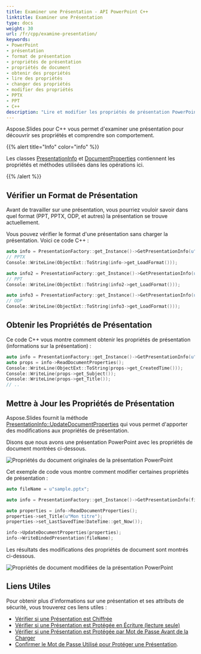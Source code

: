 ```yaml
---
title: Examiner une Présentation - API PowerPoint C++
linktitle: Examiner une Présentation
type: docs
weight: 30
url: /fr/cpp/examine-presentation/
keywords:
- PowerPoint
- présentation
- format de présentation
- propriétés de présentation
- propriétés de document
- obtenir des propriétés
- lire des propriétés
- changer des propriétés
- modifier des propriétés
- PPTX
- PPT
- C++
description: "Lire et modifier les propriétés de présentation PowerPoint en C++"
---
```


Aspose.Slides pour C++ vous permet d'examiner une présentation pour découvrir ses propriétés et comprendre son comportement.

{{% alert title="Info" color="info" %}}

Les classes [PresentationInfo](https://reference.aspose.com/slides/cpp/class/aspose.slides.presentation_info) et [DocumentProperties](https://reference.aspose.com/slides/cpp/class/aspose.slides.document_properties/) contiennent les propriétés et méthodes utilisées dans les opérations ici.

{{% /alert %}} 

## **Vérifier un Format de Présentation**

Avant de travailler sur une présentation, vous pourriez vouloir savoir dans quel format (PPT, PPTX, ODP, et autres) la présentation se trouve actuellement.

Vous pouvez vérifier le format d'une présentation sans charger la présentation. Voici ce code C++ :

``` cpp
auto info = PresentationFactory::get_Instance()->GetPresentationInfo(u"pres.pptx");
// PPTX
Console::WriteLine(ObjectExt::ToString(info->get_LoadFormat()));

auto info2 = PresentationFactory::get_Instance()->GetPresentationInfo(u"pres.ppt");
// PPT
Console::WriteLine(ObjectExt::ToString(info2->get_LoadFormat()));

auto info3 = PresentationFactory::get_Instance()->GetPresentationInfo(u"pres.odp");
// ODP
Console::WriteLine(ObjectExt::ToString(info3->get_LoadFormat()));
```

## **Obtenir les Propriétés de Présentation**

Ce code C++ vous montre comment obtenir les propriétés de présentation (informations sur la présentation) :

``` cpp
auto info = PresentationFactory::get_Instance()->GetPresentationInfo(u"pres.pptx");
auto props = info->ReadDocumentProperties();
Console::WriteLine(ObjectExt::ToString(props->get_CreatedTime()));
Console::WriteLine(props->get_Subject());
Console::WriteLine(props->get_Title());
// .. 
```

## **Mettre à Jour les Propriétés de Présentation**

Aspose.Slides fournit la méthode [PresentationInfo::UpdateDocumentProperties](https://reference.aspose.com/slides/cpp/aspose.slides/presentationinfo/updatedocumentproperties/) qui vous permet d'apporter des modifications aux propriétés de présentation.

Disons que nous avons une présentation PowerPoint avec les propriétés de document montrées ci-dessous.

![Propriétés du document originales de la présentation PowerPoint](input_properties.png)

Cet exemple de code vous montre comment modifier certaines propriétés de présentation :

```cpp
auto fileName = u"sample.pptx";

auto info = PresentationFactory::get_Instance()->GetPresentationInfo(fileName);

auto properties = info->ReadDocumentProperties();
properties->set_Title(u"Mon titre");
properties->set_LastSavedTime(DateTime::get_Now());

info->UpdateDocumentProperties(properties);
info->WriteBindedPresentation(fileName);
```

Les résultats des modifications des propriétés de document sont montrés ci-dessous.

![Propriétés de document modifiées de la présentation PowerPoint](output_properties.png)

## **Liens Utiles**

Pour obtenir plus d'informations sur une présentation et ses attributs de sécurité, vous trouverez ces liens utiles :

- [Vérifier si une Présentation est Chiffrée](https://docs.aspose.com/slides/cpp/password-protected-presentation/#checking-whether-a-presentation-is-encrypted)
- [Vérifier si une Présentation est Protégée en Écriture (lecture seule)](https://docs.aspose.com/slides/cpp/password-protected-presentation/#checking-whether-a-presentation-is-write-protected)
- [Vérifier si une Présentation est Protégée par Mot de Passe Avant de la Charger](https://docs.aspose.com/slides/cpp/password-protected-presentation/#checking-whether-a-presentation-is-password-protected-before-loading-it)
- [Confirmer le Mot de Passe Utilisé pour Protéger une Présentation](https://docs.aspose.com/slides/cpp/password-protected-presentation/#validating-or-confirming-that-a-specific-password-has-been-used-to-protect-a-presentation).